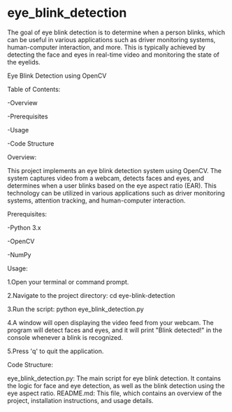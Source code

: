 # eye_blink_detection
The goal of eye blink detection is to determine when a person blinks, which can be useful in various applications such as driver monitoring systems, human-computer interaction, and more. This is typically achieved by detecting the face and eyes in real-time video and monitoring the state of the eyelids.

Eye Blink Detection using OpenCV

Table of Contents:
  
  -Overview
  
  -Prerequisites
  
  -Usage
  
  -Code Structure

Overview:

This project implements an eye blink detection system using OpenCV. The system captures video from a webcam, detects faces and eyes, and determines when a user blinks based on the eye aspect ratio (EAR). This technology can be utilized in various applications such as driver monitoring systems, attention tracking, and human-computer interaction.

Prerequisites:
  
  -Python 3.x
  
  -OpenCV
  
  -NumPy

Usage:

1.Open your terminal or command prompt.

2.Navigate to the project directory:
  cd eye-blink-detection

3.Run the script:
  python eye_blink_detection.py

4.A window will open displaying the video feed from your webcam. The program will detect faces and eyes, and it will print "Blink detected!" in the console whenever a blink is recognized.

5.Press 'q' to quit the application.

Code Structure:

  eye_blink_detection.py: The main script for eye blink detection. It contains the logic for face and eye detection, as well as the blink detection using the eye aspect ratio.
  README.md: This file, which contains an overview of the project, installation instructions, and usage details.
